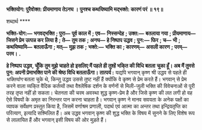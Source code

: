 **भक्तियोग: पुरैवोक्त: प्रीयमाणाय तेऽनघ ।** **पुनश्च कथयिष्यामि मद्भक्ते: कारणं परं ॥ १९॥** 

शब्दार्थ **** 

**भक्ति-योग:—** **भगवद्भक्ति** **; पुरा—** **पूर्व काल में** **; एव—** **निस्सन्देह** **; उक्त:—** **बतलाया गया** **; प्रीयमाणाय—** **जिसने प्रेम उत्पन्न कर** **लिया है** **; ते—** **तुम तक** **; अनघ—** **हे निष्पाप उद्धव** **; पुन:—** **फिर** **; च—** **भी** **; कथयिष्यामि—** **बतलाऊँगा** **; मत्—** **मुझ तक** **;** **भक्ते:—** **भक्ति का** **; कारणम्—** **असली कारण** **; परम्—** **परम।** **.** 

**हे निष्पाप उद्धव, चूँकि तुम मुझे चाहते हो इसलिए मैं पहले ही तुश्हें भकि्त की विधि बतला** **चुका हूँ। अब मैं तुमसे पुन: अपनी प्रेमाभक्ति पाने की श्रेष्ठ विधि बतलाऊँगा।** **तात्पर्य :** यद्यपि भगवान् कृष्ण श्री उद्धव से पहले ही *भक्तियोग* बतला चुके थे, किन्तु उद्धव उससे तुष्ट नहीं हैं क्योंकि वे कृष्ण से प्रेम करते हैं। भगवान् से प्रेम करने वाला व्यकि्त वैदिक कर्तव्यों तथा वैश्लेषिक दर्शन के वर्णनों से मिली-जुली भक्ति की विवेचनाओं से पूरी तरह तृप्त नहीं हो सकता। चेतनता की चरम अवस्था शुद्ध कृष्ण-प्रेम है और जिसे कृष्ण की लत लगी हो वह ऐसे विषयों के अमृत का निरन्तर पान करना चाहता है। भगवान् कृष्ण ने मानव सवयता के अनेक पक्षों का व्यापक सर्वेक्षण प्रस्तुत किया है, जिसमें वर्णाश्रम प्रणाली, पदार्थ एवं आत्मा का अन्तर तथा इन्द्रियतृप्ति का परित्याग, इत्यादि सश्मिलित हैं। अब उद्धव भगवान् कृष्ण की शुद्ध भक्ति के विषय में सुनने के लिए विशेष रूप से लालायित हैं और भगवान् इसी विषय की ओर मुड़ते हैं।  